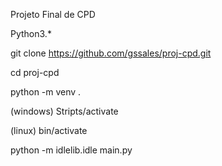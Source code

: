 Projeto Final de CPD


Python3.*


git clone https://github.com/gssales/proj-cpd.git

cd proj-cpd

python -m venv .

(windows) Stripts/activate

(linux) bin/activate

python -m idlelib.idle main.py
